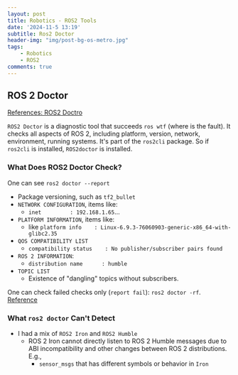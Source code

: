 ```yaml
---
layout: post
title: Robotics - ROS2 Tools
date: '2024-11-5 13:19'
subtitle: Ros2 Doctor
header-img: "img/post-bg-os-metro.jpg"
tags:
    - Robotics
    - ROS2
comments: true
---
```


## ROS 2 Doctor

[References: ROS2 Doctro](https://docs.ros.org/en/foxy/Tutorials/Beginner-Client-Libraries/Getting-Started-With-Ros2doctor.html)

`ROS2 Doctor` is a diagnostic tool that succeeds `ros wtf` (where is the fault). It checks all aspects of ROS 2, including platform, version, network, environment, running systems. It's part of the `ros2cli` package. So if `ros2cli` is installed, `ROS2doctor` is installed.

### What Does ROS2 Doctor Check?

One can see `ros2 doctor --report`

- Package versioning, such as `tf2_bullet`
- `NETWORK CONFIGURATION`, items like:
    -  `inet         : 192.168.1.65`...
- `PLATFORM INFORMATION`, items like:
    - like `platform info    : Linux-6.9.3-76060903-generic-x86_64-with-glibc2.35`
- `QOS COMPATIBILITY LIST`
    - `compatibility status    : No publisher/subscriber pairs found`
- `ROS 2 INFORMATION`:
    - `distribution name      : humble`
- `TOPIC LIST`
    - Existence of "dangling" topics without subscribers.


One can check failed checks only (`report fail`): `ros2 doctor -rf`. [Reference](https://github.com/ros2/ros2cli/tree/foxy/ros2doctor)

### What `ros2 doctor` Can't Detect

- I had a mix of `ROS2 Iron` and `ROS2 Humble`
    - ROS 2 Iron cannot directly listen to ROS 2 Humble messages due to ABI incompatibility and other changes between ROS 2 distributions. E.g.,
        - `sensor_msgs` that has different symbols or behavior in `Iron`


